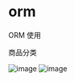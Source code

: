 # orm

ORM 使用 

商品分类





![image](https://github.com/githubwwj/orm.git/ProjectScreen/S60310-153526.jpg)
![image](https://github.com/githubwwj/orm.git/ProjectScreen/S60310-153532.jpg)